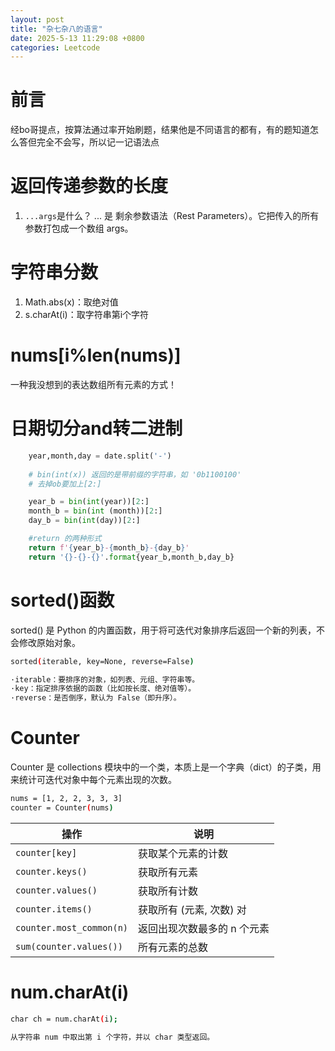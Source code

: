 ```yaml
---
layout: post
title: "杂七杂八的语言"
date: 2025-5-13 11:29:08 +0800
categories: Leetcode
---
```

# 前言
经bo哥提点，按算法通过率开始刷题，结果他是不同语言的都有，有的题知道怎么答但完全不会写，所以记一记语法点

# 返回传递参数的长度

1. `...args`是什么？
... 是 剩余参数语法（Rest Parameters）。它把传入的所有参数打包成一个数组 args。

# 字符串分数

1. Math.abs(x)：取绝对值
2. s.charAt(i)：取字符串第i个字符

# nums[i%len(nums)]

一种我没想到的表达数组所有元素的方式！

# 日期切分and转二进制

```python
    year,month,day = date.split('-')
    
    # bin(int(x)) 返回的是带前缀的字符串，如 '0b1100100'
    # 去掉ob要加上[2:]

    year_b = bin(int(year))[2:]
    month_b = bin(int (month))[2:]
    day_b = bin(int(day))[2:]

    #return 的两种形式
    return f'{year_b}-{month_b}-{day_b}'
    return '{}-{}-{}'.format{year_b,month_b,day_b}
```

# sorted()函数

sorted() 是 Python 的内置函数，用于将可迭代对象排序后返回一个新的列表，不会修改原始对象。

```bash
sorted(iterable, key=None, reverse=False)

·iterable：要排序的对象，如列表、元组、字符串等。
·key：指定排序依据的函数（比如按长度、绝对值等）。
·reverse：是否倒序，默认为 False（即升序）。
```

# Counter

Counter 是 collections 模块中的一个类，本质上是一个字典（dict）的子类，用来统计可迭代对象中每个元素出现的次数。

```bash
nums = [1, 2, 2, 3, 3, 3]
counter = Counter(nums)
```

| 操作                       | 说明              |
| ------------------------ | --------------- |
| `counter[key]`           | 获取某个元素的计数       |
| `counter.keys()`         | 获取所有元素          |
| `counter.values()`       | 获取所有计数          |
| `counter.items()`        | 获取所有 (元素, 次数) 对 |
| `counter.most_common(n)` | 返回出现次数最多的 n 个元素 |
| `sum(counter.values())`  | 所有元素的总数         |


# num.charAt(i)

```bash
char ch = num.charAt(i);

从字符串 num 中取出第 i 个字符，并以 char 类型返回。
```
